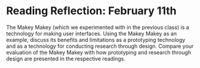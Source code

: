 # Reading Reflection: February 11th

The Makey Makey (which we experimented with in the previous class) is a technology for making user interfaces. Using the Makey Makey as an example, discuss its benefits and limitations as a prototyping technology and as a technology for conducting research through design. Compare your evaluation of the Makey Makey with how prototyping and research through design are presented in the respective readings.